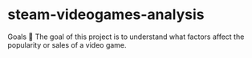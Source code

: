 # steam-videogames-analysis
Goals 🎯
The goal of this project is to understand what factors affect the popularity or sales of a video game.
